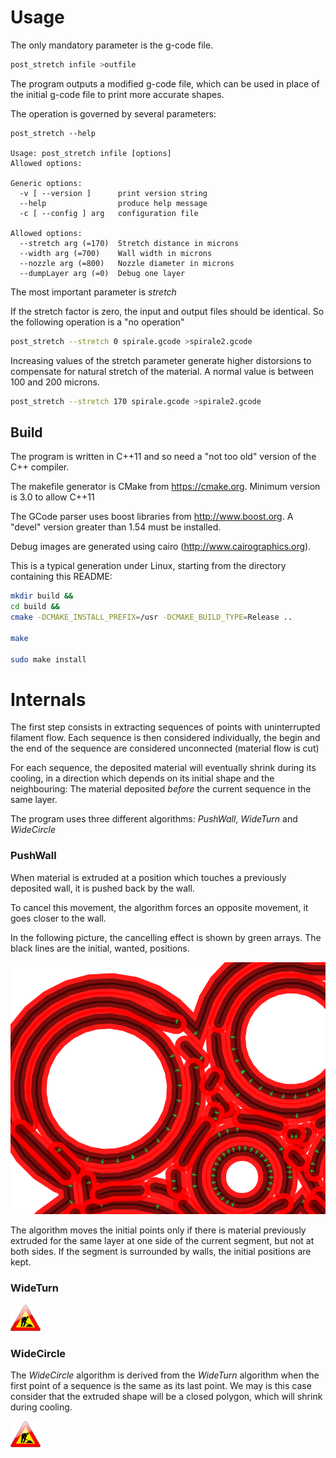 # Usage

The only mandatory parameter is the g-code file.

```sh
post_stretch infile >outfile
```

The program outputs a modified g-code file, which can be used in place of the initial g-code file
to print more accurate shapes.

The operation is governed by several parameters:

```
post_stretch --help

Usage: post_stretch infile [options]
Allowed options:

Generic options:
  -v [ --version ]      print version string
  --help                produce help message
  -c [ --config ] arg   configuration file

Allowed options:
  --stretch arg (=170)  Stretch distance in microns
  --width arg (=700)    Wall width in microns
  --nozzle arg (=800)   Nozzle diameter in microns
  --dumpLayer arg (=0)  Debug one layer
```

The most important parameter is _stretch_

If the stretch factor is zero, the input and output files should be identical.
So the following operation is a "no operation"

```sh
post_stretch --stretch 0 spirale.gcode >spirale2.gcode
```

Increasing values of the stretch parameter generate higher distorsions to compensate
for natural stretch of the material. A normal value is between 100 and 200 microns.

```sh
post_stretch --stretch 170 spirale.gcode >spirale2.gcode
```

## Build

The program is written in C++11 and so need a "not too old" version of the C++ compiler.

The makefile generator is CMake from https://cmake.org. Minimum version is 3.0 to allow C++11

The GCode parser uses boost libraries from http://www.boost.org. A "devel" version greater than 1.54 must be installed.

Debug images are generated using cairo (http://www.cairographics.org).


This is a typical generation under Linux, starting from the directory containing this README:

```sh
mkdir build &&
cd build &&
cmake -DCMAKE_INSTALL_PREFIX=/usr -DCMAKE_BUILD_TYPE=Release ..

make

sudo make install
```



# Internals


The first step consists in extracting sequences of points with uninterrupted
filament flow. Each sequence is then considered individually, the begin and
the end of the sequence are considered unconnected (material flow is cut)

For each sequence, the deposited material will eventually shrink during its cooling,
in a direction which depends on its initial shape and the neighbouring:
The material deposited *before* the current sequence in the same layer.

The program uses three different algorithms: *PushWall*, *WideTurn* and *WideCircle*

### PushWall

When material is extruded at a position which touches a previously deposited wall,
it is pushed back by the wall.

To cancel this movement, the algorithm forces an opposite movement, it goes closer to the wall.

In the following picture, the cancelling effect is shown by green arrays. The black lines are the initial, wanted, positions.

![pushwall](images/pushwall.png)

The algorithm moves the initial points only if there is material previously extruded for the same layer
at one side of the current segment, but not at both sides. If the segment is surrounded by walls, the initial positions
are kept.

### WideTurn

![maw](images/maw.png)

### WideCircle

The *WideCircle* algorithm is derived from the *WideTurn* algorithm when the first point
of a sequence is the same as its last point. We may is this case consider that the extruded shape
will be a closed polygon, which will shrink during cooling.

![maw](images/maw.png)

